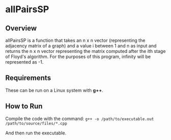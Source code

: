 # allPairsSP

## Overview
allPairsSP is a function that takes an n x n vector (representing the adjacency matrix of a graph) and a value i between 1 and n as input and returns the n x n vector representing the matrix computed after the ith stage of Floyd's algorithm. For the purposes of this program, infinity will be represented as -1.

## Requirements
These can be run on a Linux system with **g++**.

## How to Run
Compile the code with the command:
`g++ -o /path/to/executable.out /path/to/source/files/*.cpp`

And then run the executable.